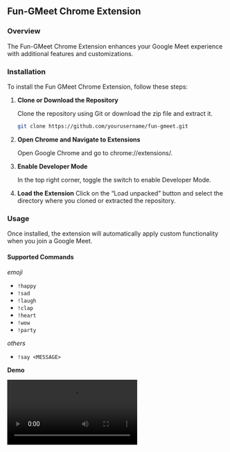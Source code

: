 ## Fun-GMeet Chrome Extension

### Overview

The Fun-GMeet Chrome Extension enhances your Google Meet experience with additional features and customizations.

### Installation

To install the Fun GMeet Chrome Extension, follow these steps:

1.  **Clone or Download the Repository**

    Clone the repository using Git or download the zip file and extract it.

    ```bash
    git clone https://github.com/yourusername/fun-gmeet.git
    ```

2.  **Open Chrome and Navigate to Extensions**

    Open Google Chrome and go to chrome://extensions/.

3.  **Enable Developer Mode**

    In the top right corner, toggle the switch to enable Developer Mode.

4.  **Load the Extension**
    Click on the “Load unpacked” button and select the directory where you cloned or extracted the repository.

### Usage

Once installed, the extension will automatically apply custom functionality when you join a Google Meet.

#### Supported Commands

_emoji_

- `!happy`
- `!sad`
- `!laugh`
- `!clap`
- `!heart`
- `!wow`
- `!party`

_others_

- `!say <MESSAGE>`

**Demo**

<video src="demo.mp4">Demo</video>
